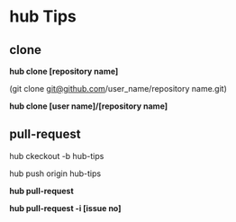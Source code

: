 # hub Tips

## clone

**hub clone [repository name]**

(git clone git@github.com/user_name/repository name.git)

**hub clone [user name]/[repository name]**

## pull-request

hub ckeckout -b hub-tips

hub push origin hub-tips

**hub pull-request**

**hub pull-request -i [issue no]**